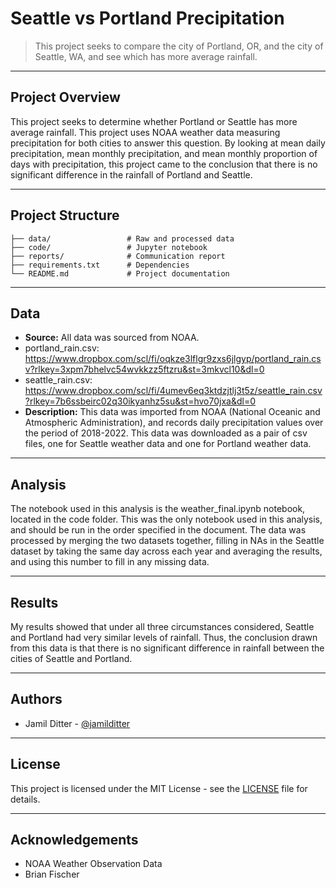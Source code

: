 # Seattle vs Portland Precipitation

> This project seeks to compare the city of Portland, OR, and the city of Seattle, WA, and see which has more average rainfall.

---

## Project Overview

This project seeks to determine whether Portland or Seattle has more average rainfall. This project uses NOAA weather data measuring precipitation for both cities to answer this question. By looking at mean daily precipitation, mean monthly precipitation, and mean monthly proportion of days with precipitation, this project came to the conclusion that there is no significant difference in the rainfall of Portland and Seattle.

---

## Project Structure

```
├── data/                 # Raw and processed data
├── code/                 # Jupyter notebook
├── reports/              # Communication report
├── requirements.txt      # Dependencies
└── README.md             # Project documentation
```

---

## Data

- **Source:** All data was sourced from NOAA.
- portland_rain.csv: https://www.dropbox.com/scl/fi/oqkze3lflgr9zxs6jlgyp/portland_rain.csv?rlkey=3xpm7bhelvc54wvkkzz5ftzru&st=3mkvcl10&dl=0
- seattle_rain.csv: https://www.dropbox.com/scl/fi/4umev6eq3ktdzjtlj3t5z/seattle_rain.csv?rlkey=7b6ssbeirc02q30ikyanhz5su&st=hvo70jxa&dl=0
- **Description:** This data was imported from NOAA (National Oceanic and Atmospheric Administration), and records daily precipitation values over the period of 2018-2022. This data was downloaded as a pair of csv files, one for Seattle weather data and one for Portland weather data.
---

## Analysis

The notebook used in this analysis is the weather_final.ipynb notebook, located in the code folder. This was the only notebook used in this analysis, and should be run in the order specified in the document. The data was processed by merging the two datasets together, filling in NAs in the Seattle dataset by taking the same day across each year and averaging the results, and using this number to fill in any missing data. 

---

## Results

My results showed that under all three circumstances considered, Seattle and Portland had very similar levels of rainfall. Thus, the conclusion drawn from this data is that there is no significant difference in rainfall between the cities of Seattle and Portland. 

---

## Authors

- Jamil Ditter - [@jamilditter](https://github.com/jamilditter)

---

## License

This project is licensed under the MIT License - see the [LICENSE](LICENSE) file for details.


---

## Acknowledgements

- NOAA Weather Observation Data
- Brian Fischer
